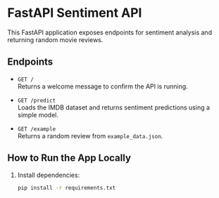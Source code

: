 # FastAPI Sentiment API

This FastAPI application exposes endpoints for sentiment analysis and returning random movie reviews.

## Endpoints

- `GET /`  
  Returns a welcome message to confirm the API is running.

- `GET /predict`  
  Loads the IMDB dataset and returns sentiment predictions using a simple model.

- `GET /example`  
  Returns a random review from `example_data.json`.

## How to Run the App Locally

1. Install dependencies:
   ```bash
   pip install -r requirements.txt
